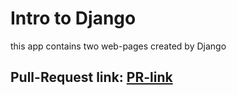 # Intro to Django

this app contains two web-pages created by Django 

## Pull-Request link: [PR-link](https://github.com/Tasneemalabsi/django-snacks/pull/1)